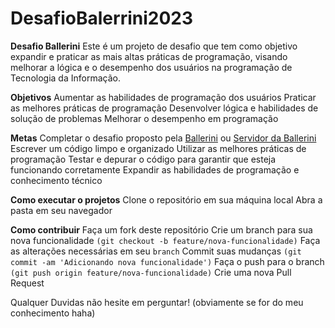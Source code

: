 # DesafioBalerrini2023

**Desafio Ballerini**
Este é um projeto de desafio que tem como objetivo expandir e praticar as mais altas práticas de programação, visando melhorar a lógica e o desempenho dos usuários na programação de Tecnologia da Informação.

**Objetivos**
Aumentar as habilidades de programação dos usuários
Praticar as melhores práticas de programação
Desenvolver lógica e habilidades de solução de problemas
Melhorar o desempenho em programação

**Metas**
Completar o desafio proposto pela [Ballerini](https://discord.gg/ballerini) ou [Servidor da Ballerini](https://discord.gg/ballerini)
Escrever um código limpo e organizado
Utilizar as melhores práticas de programação
Testar e depurar o código para garantir que esteja funcionando corretamente
Expandir as habilidades de programação e conhecimento técnico

**Como executar o projetos**
Clone o repositório em sua máquina local
Abra a pasta em seu navegador

**Como contribuir**
Faça um fork deste repositório
Crie um branch para sua nova funcionalidade `(git checkout -b feature/nova-funcionalidade)`
Faça as alterações necessárias em seu `branch`
Commit suas mudanças `(git commit -am 'Adicionando nova funcionalidade')`
Faça o push para o branch `(git push origin feature/nova-funcionalidade)`
Crie uma nova Pull Request

Qualquer Duvidas não hesite em perguntar! (obviamente se for do meu conhecimento haha)

